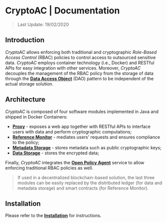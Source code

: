 # CryptoAC | Documentation

> Last Update: 19/02/2020

## Introduction

*CryptoAC* allows enforcing both traditional and cryptographic *Role-Based Access Control* (RBAC) policies to control access to outsourced sensitive data. *CryptoAC* employs container technology (i.e., Docker) and RESTful APIs for easy integration with other services. Moreover, *CryptoAC* decouples the management of the RBAC policy from the storage of data through the [**Data Access Object**](https://en.wikipedia.org/wiki/Data_access_object) (DAO) pattern to be independent of the actual storage solution. 


## Architecture

*CryptoAC* is composed of four software modules implemented in Java and shipped in Docker Containers:
* [**Proxy**](./Proxy) - exposes a web app together with RESTful APIs to interface users with data and perform cryptographic computations;
* [**Reference Monitor**](./RM) - mediates users' requests and ensures compliance to the policy;
* [**Metadata Storage**](./MS) - stores metadata such as public cryptographic keys;
* [**Data Storage**](./DS) - stores the encrypted data;

Finally, *CryptoAC* integrates the [**Open Policy Agent**](./OPA) service to allow enforcing traditional RBAC policies as well.

> If used in a decentralized blockchain-based solution, the last three modules can be easily replaced by the distributed ledger (for data and metadata storage) and smart contracts (for Reference Monitor).


## Installation

Please refer to the [**Installation**](./Installation) for instructions.
